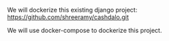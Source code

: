 
We will dockerize this existing django project: https://github.com/shreeramy/cashdalo.git

We will use docker-compose to dockerize this project.

